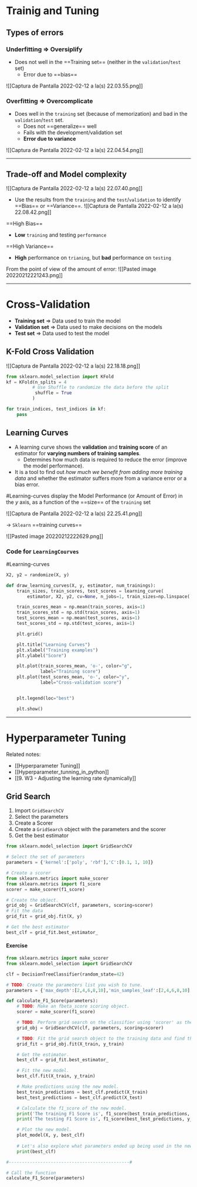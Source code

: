 ---
---

# Trainig and Tuning

## Types of errors

### Underfitting => Oversiplify
- Does not well in the ==Training set== (neither in the `validation`/`test` set)
	- Error due to ==bias==


![[Captura de Pantalla 2022-02-12 a la(s) 22.03.55.png]]


### Overfitting => Overcomplicate
- Does well in the `training` set (because of memorization) and bad in the `validation`/`test` set.
	- Does not ==generalize== well
	- Fails with the development/validation set
	- **Error due to variance**


![[Captura de Pantalla 2022-02-12 a la(s) 22.04.54.png]]

***

## Trade-off and Model complexity


![[Captura de Pantalla 2022-02-12 a la(s) 22.07.40.png]]

- Use the results from the `training` and the `test`/`validation` to identify ==Bias== or ==Variance==.
![[Captura de Pantalla 2022-02-12 a la(s) 22.08.42.png]]

==High Bias==
- **Low** `training` and testing `performance`

==High Variance==
- **High** performance on `trianing`, but **bad** performance on `testing`

From the point of view of the amount of error:
![[Pasted image 20220212221243.png]]

***

# Cross-Validation

- **Training set** => Data used to train the model
- **Validation set** => Data used to make decisions on the models
- **Test set** => Data used to test the model

## K-Fold Cross Validation
![[Captura de Pantalla 2022-02-12 a la(s) 22.18.18.png]]

```python
from sklearn.model_selection import KFold
kf = KFold(n_splits = 4
		  # Use Shuffle to randomize the data before the split
		   shuffle = True
		  )

for train_indices, test_indices in kf:
	pass
```

## Learning Curves

- A learning curve shows the **validation** and **training score** of an estimator for **varying numbers of training samples**.
	- Determines how much data is required to reduce the error (improve the model performance).
- It is a tool to find out *how much we benefit from adding more training data* and whether the estimator suffers more from a variance error or a bias error.

#Learning-curves display the Model Performance (or Amount of Error) in the $y$ axis, as a function of the ==size== of the `training` set

![[Captura de Pantalla 2022-02-12 a la(s) 22.25.41.png]]

-> `Sklearn` ==training curves==

![[Pasted image 20220212222629.png]]

### Code for `LearningCourves`
#Learning-curves 

```python
X2, y2 = randomize(X, y)

def draw_learning_curves(X, y, estimator, num_trainings):
    train_sizes, train_scores, test_scores = learning_curve(
        estimator, X2, y2, cv=None, n_jobs=1, train_sizes=np.linspace(.1, 1.0, num_trainings))

    train_scores_mean = np.mean(train_scores, axis=1)
    train_scores_std = np.std(train_scores, axis=1)
    test_scores_mean = np.mean(test_scores, axis=1)
    test_scores_std = np.std(test_scores, axis=1)

    plt.grid()

    plt.title("Learning Curves")
    plt.xlabel("Training examples")
    plt.ylabel("Score")

    plt.plot(train_scores_mean, 'o-', color="g",
             label="Training score")
    plt.plot(test_scores_mean, 'o-', color="y",
             label="Cross-validation score")


    plt.legend(loc="best")

    plt.show()
```

***

# Hyperparameter Tuning
Related notes:
- [[Hyperparameter Tuning]]
- [[Hyperparameter_tunning_in_python]]
- [[9. W3 - Adjusting the learning rate dynamically]]

## Grid Search
1. Import `GridSearchCV`
2. Select the parameters
3. Create a Scorer
4. Create a `GridSearch` object with the parameters and the scorer
5. Get the best estimator

```python
from sklearn.model_selection import GridSearchCV

# Select the set of parameters
parameters = {'kernel':['poly', 'rbf'],'C':[0.1, 1, 10]}

# Create a scorer
from sklearn.metrics import make_scorer
from sklearn.metrics import f1_score
scorer = make_scorer(f1_score)

# Create the object.
grid_obj = GridSearchCV(clf, parameters, scoring=scorer)
# Fit the data
grid_fit = grid_obj.fit(X, y)

# Get the best estimator
best_clf = grid_fit.best_estimator_

```

#### Exercise

```python
from sklearn.metrics import make_scorer
from sklearn.model_selection import GridSearchCV

clf = DecisionTreeClassifier(random_state=42)

# TODO: Create the parameters list you wish to tune.
parameters = {'max_depth':[2,4,6,8,10],'min_samples_leaf':[2,4,6,8,10], 'min_samples_split':[2,4,6,8,10]}

def calculate_F1_Score(parameters):
    # TODO: Make an fbeta_score scoring object.
    scorer = make_scorer(f1_score)

    # TODO: Perform grid search on the classifier using 'scorer' as the scoring method.
    grid_obj = GridSearchCV(clf, parameters, scoring=scorer)

    # TODO: Fit the grid search object to the training data and find the optimal parameters.
    grid_fit = grid_obj.fit(X_train, y_train)

    # Get the estimator.
    best_clf = grid_fit.best_estimator_

    # Fit the new model.
    best_clf.fit(X_train, y_train)

    # Make predictions using the new model.
    best_train_predictions = best_clf.predict(X_train)
    best_test_predictions = best_clf.predict(X_test)

    # Calculate the f1_score of the new model.
    print('The training F1 Score is', f1_score(best_train_predictions, y_train))
    print('The testing F1 Score is', f1_score(best_test_predictions, y_test))

    # Plot the new model.
    plot_model(X, y, best_clf)
    
    # Let's also explore what parameters ended up being used in the new model.
    print(best_clf)

#----------------------------------------------#

# Call the function
calculate_F1_Score(parameters)

```